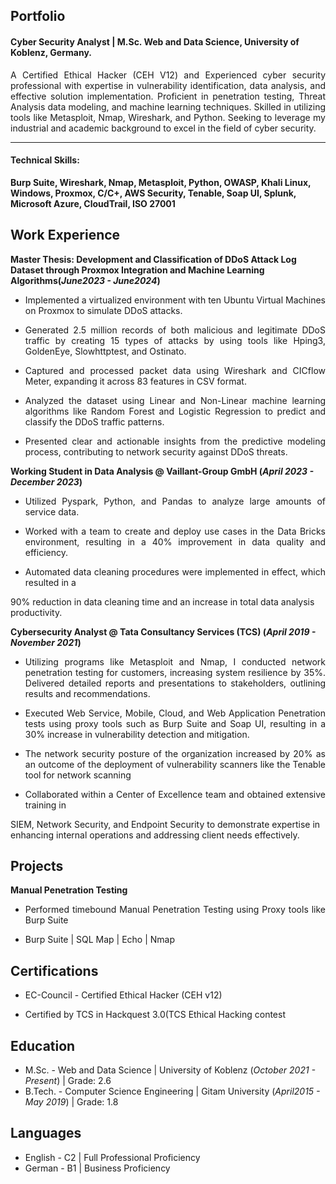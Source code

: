 ## Portfolio

#### Cyber Security Analyst | M.Sc. Web and Data Science, University of Koblenz, Germany.

<p align='justify'>A Certified Ethical Hacker (CEH V12) and Experienced cyber security professional with expertise in vulnerability identification, data analysis, and effective solution implementation. Proficient in penetration testing, Threat Analysis data modeling, and machine learning techniques. Skilled in utilizing tools like Metasploit, Nmap, Wireshark, and Python. Seeking to leverage my industrial and academic background to excel in the field of cyber security.</p>

---

#### Technical Skills: 
<strong align='justify'> Burp Suite, Wireshark, Nmap, Metasploit, Python, OWASP, Khali Linux, Windows, Proxmox, C/C+, AWS Security, Tenable, Soap UI, Splunk, Microsoft Azure, CloudTrail, ISO 27001 </strong>


## Work Experience

**Master Thesis: Development and Classification of DDoS Attack Log Dataset through Proxmox Integration and Machine Learning Algorithms(_June2023 - June2024_)**
- <p align='justify'> Implemented a virtualized environment with ten Ubuntu Virtual Machines on Proxmox to simulate DDoS attacks. </p>
- <p align='justify'> Generated 2.5 million records of both malicious and legitimate DDoS traffic by creating 15 types of attacks by using tools like Hping3, GoldenEye, Slowhttptest, and Ostinato. </p>
- <p align='justify'> Captured and processed packet data using Wireshark and CICflow Meter, expanding it across 83 features in CSV format. </p>
- <p align='justify'> Analyzed the dataset using Linear and Non-Linear machine learning algorithms like Random Forest and Logistic Regression to predict and classify the DDoS traffic patterns. </p>
- <p align='justify'> Presented clear and actionable insights from the predictive modeling process, contributing to network security against DDoS threats. </p>


**Working Student in Data Analysis  @ Vaillant-Group GmbH (_April 2023 - December 2023_)**
- <p align='justify'> Utilized Pyspark, Python, and Pandas to analyze large amounts of service data. </p>
- <p align='justify'> Worked with a team to create and deploy use cases in the Data Bricks environment, resulting in a 40% improvement in data quality and efficiency. </p>
- <p align='justify'>	Automated data cleaning procedures were implemented in effect, which resulted in a 
90% reduction in data cleaning time and an increase in total data analysis productivity. </p>

**Cybersecurity Analyst @ Tata Consultancy Services (TCS) (_April 2019 - November 2021_)**
- <p align='justify'> Utilizing programs like Metasploit and Nmap, I conducted network penetration testing for customers, increasing system resilience by 35%. Delivered detailed reports and presentations to stakeholders, outlining results and recommendations. </p>
- <p align='justify'> Executed Web Service, Mobile, Cloud, and Web Application Penetration tests using proxy tools such as Burp Suite and Soap UI, resulting in a 30% increase in vulnerability detection and mitigation. </p>
- <p align='justify'> The network security posture of the organization increased by 20% as an outcome of the deployment of vulnerability scanners like the Tenable tool for network scanning </p>
- <p align='justify'> Collaborated within a Center of Excellence team and obtained extensive training in 
SIEM, Network Security, and Endpoint Security to demonstrate expertise in 
enhancing internal operations and addressing client needs effectively. </p>


## Projects
**Manual Penetration Testing**
- <p align='justify'>Performed timebound Manual Penetration Testing using Proxy tools like Burp Suite</p>
- <p align='justify'> Burp Suite | SQL Map | Echo | Nmap </p>

## Certifications
- <p align='justify'> EC-Council - Certified Ethical Hacker (CEH v12) </p>
- <p align='justify'> Certified by TCS in Hackquest 3.0(TCS Ethical Hacking contest </p>

## Education
- M.Sc. - Web and Data Science | University of Koblenz (_October 2021 - Present_)  |  Grade: 2.6					       		
- B.Tech. - Computer Science Engineering | Gitam University (_April2015 - May 2019_)  |  Grade: 1.8


## Languages
- English - C2 | Full Professional Proficiency
- German - B1 | Business Proficiency
